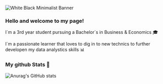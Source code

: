 ![White Black Minimalist Banner](https://github.com/Leylanilsson/Leylanilsson/assets/139753536/b816da2c-d402-4409-b197-be21ea48ec69)

### Hello and welcome to my page!

I´m a 3rd year student pursuing a Bachelor´s in Business & Economics 🎓

I´m a passionate learner that loves to dig in to new technics to further developen my data analystics skills 📊


### My github Stats 🤖
![Anurag's GitHub stats](https://github-readme-stats.vercel.app/api?username=Leylanilsson&show_icons=true&theme=transparent)
